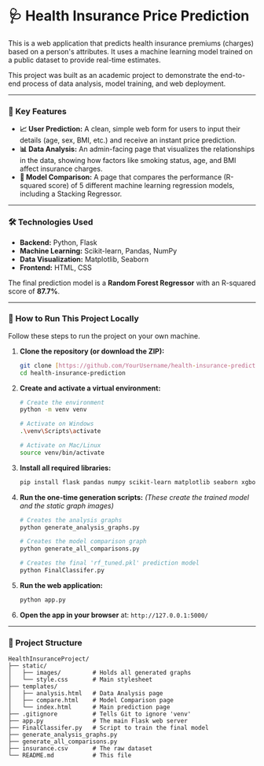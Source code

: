 # 🩺 Health Insurance Price Prediction

This is a web application that predicts health insurance premiums (charges) based on a person's attributes. It uses a machine learning model trained on a public dataset to provide real-time estimates.

This project was built as an academic project to demonstrate the end-to-end process of data analysis, model training, and web deployment.

---

### 🚀 Key Features

* **📈 User Prediction:** A clean, simple web form for users to input their details (age, sex, BMI, etc.) and receive an instant price prediction.
* **📊 Data Analysis:** An admin-facing page that visualizes the relationships in the data, showing how factors like smoking status, age, and BMI affect insurance charges.
* **🤖 Model Comparison:** A page that compares the performance (R-squared score) of 5 different machine learning regression models, including a Stacking Regressor.



---

### 🛠️ Technologies Used

* **Backend:** Python, Flask
* **Machine Learning:** Scikit-learn, Pandas, NumPy
* **Data Visualization:** Matplotlib, Seaborn
* **Frontend:** HTML, CSS

The final prediction model is a **Random Forest Regressor** with an R-squared score of **87.7%**.

---

### 🏃 How to Run This Project Locally

Follow these steps to run the project on your own machine.

1.  **Clone the repository (or download the ZIP):**
    ```bash
    git clone [https://github.com/YourUsername/health-insurance-prediction.git](https://github.com/YourUsername/health-insurance-prediction.git)
    cd health-insurance-prediction
    ```

2.  **Create and activate a virtual environment:**
    ```bash
    # Create the environment
    python -m venv venv
    
    # Activate on Windows
    .\venv\Scripts\activate
    
    # Activate on Mac/Linux
    source venv/bin/activate
    ```

3.  **Install all required libraries:**
    ```bash
    pip install flask pandas numpy scikit-learn matplotlib seaborn xgboost
    ```

4.  **Run the one-time generation scripts:**
    *(These create the trained model and the static graph images)*
    ```bash
    # Creates the analysis graphs
    python generate_analysis_graphs.py
    
    # Creates the model comparison graph
    python generate_all_comparisons.py
    
    # Creates the final 'rf_tuned.pkl' prediction model
    python FinalClassifer.py
    ```

5.  **Run the web application:**
    ```bash
    python app.py
    ```

6.  **Open the app in your browser** at: `http://127.0.0.1:5000/`

---

### 📂 Project Structure

    HealthInsuranceProject/
    ├── static/
    │   ├── images/         # Holds all generated graphs
    │   └── style.css       # Main stylesheet
    ├── templates/
    │   ├── analysis.html   # Data Analysis page
    │   ├── compare.html    # Model Comparison page
    │   └── index.html      # Main prediction page
    ├── .gitignore          # Tells Git to ignore 'venv'
    ├── app.py              # The main Flask web server
    ├── FinalClassifer.py   # Script to train the final model
    ├── generate_analysis_graphs.py
    ├── generate_all_comparisons.py
    ├── insurance.csv       # The raw dataset
    └── README.md           # This file
